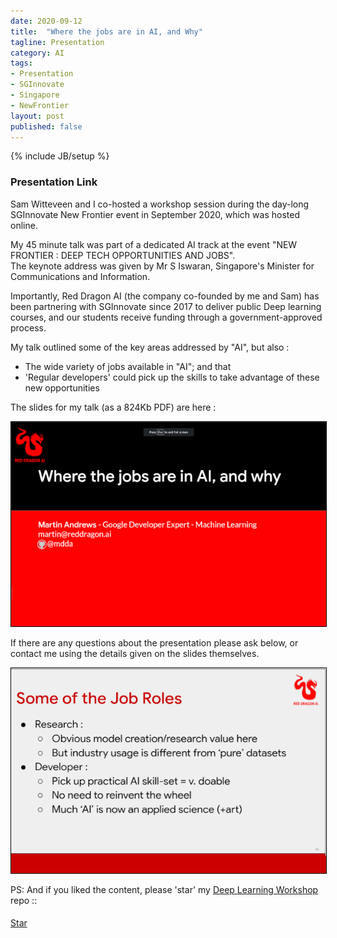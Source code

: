 ```yaml
---
date: 2020-09-12
title:  "Where the jobs are in AI, and Why"
tagline: Presentation
category: AI
tags:
- Presentation
- SGInnovate
- Singapore
- NewFrontier
layout: post
published: false
---
```

{% include JB/setup %}

<!--
GoogleSlides : 
  2020-09-12: 
    From-AI-Basics-to-Jobs
    https://www.sginnovate.com/newfrontier/nf2020/
    
  
  2021-04-10: 
    Positioning Yourself for the Future: AI from the Backend

!-->


### Presentation Link

Sam Witteveen and I co-hosted a workshop session during the day-long 
SGInnovate New Frontier event in September 2020, which was hosted online.


My 45 minute talk was part of a dedicated AI track at the event "NEW FRONTIER : DEEP TECH OPPORTUNITIES AND JOBS".  
The keynote address was given by Mr S Iswaran, Singapore's Minister for Communications and 
Information.  

Importantly, Red Dragon AI (the company co-founded by me and Sam) has been partnering with SGInnovate since 2017 
to deliver public Deep learning courses, and our students receive funding through a government-approved process.


My talk outlined some of the key areas addressed by "AI", but also : 

*  The wide variety of jobs available in "AI"; and that 
*  'Regular developers' could pick up the skills to take advantage of these new opportunities


The slides for my talk (as a 824Kb PDF) are here :

<!--
# Within ~/sites/mdda.github.io :
cp ~/sketchpad/redcatlabs/2020-09-12_SGInnovate-NewFrontier/2020-09-12_From-AI-Basics-to-Jobs.pdf ./assets/img/
# And add to blog git
!-->

<a href="http://redcatlabs.com/downloads/2020-09-12_From-AI-Basics-to-Jobs.pdf" target="_blank">
<img src="/assets/img/2020-09-12_From-AI-Basics-to-Jobs_600x390.png" alt="Presentation Screenshot" style="border:1px solid #000000" />
</a>

If there are any questions about the presentation please ask below, 
or contact me using the details given on the slides themselves.

<a href="http://redcatlabs.com/downloads/2020-09-12_From-AI-Basics-to-Jobs.pdf" target="_blank">
<img src="/assets/img/2020-09-12_From-AI-Basics-to-Jobs_21_600x390.png" alt="Presentation Content Example" style="border:1px solid #000000" />
</a>



PS:  And if you liked the content, please 'star' my <a href="https://github.com/mdda/deep-learning-workshop" target="_blank">Deep Learning Workshop</a> repo ::
<!-- From :: https://buttons.github.io/ -->
<!-- Place this tag where you want the button to render. -->
<span style="position:relative;top:5px;">
<a aria-label="Star mdda/deep-learning-workshop on GitHub" data-count-aria-label="# stargazers on GitHub" data-count-api="/repos/mdda/deep-learning-workshop#stargazers_count" data-count-href="/mdda/deep-learning-workshop/stargazers" data-icon="octicon-star" href="https://github.com/mdda/deep-learning-workshop" class="github-button">Star</a>
<!-- Place this tag right after the last button or just before your close body tag. -->
<script async defer id="github-bjs" src="https://buttons.github.io/buttons.js"></script>
</span>

